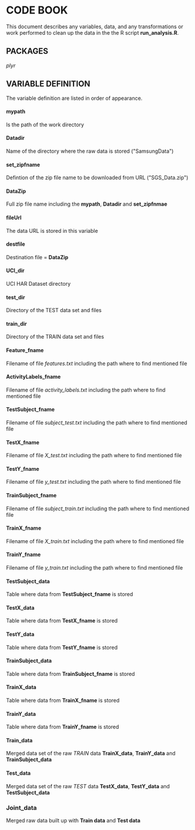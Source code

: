 # CODE BOOK

This document describes any variables, data, and any transformations or work performed to clean up the data in the the R script **run_analysis.R**.

## PACKAGES
*plyr*

## VARIABLE DEFINITION
The variable definition are listed in order of appearance.

#### mypath
Is the path of the work directory

#### Datadir
Name of the directory where the raw data is stored ("SamsungData")

#### set_zipfname
Defintion of the zip file name to be downloaded from URL ("SGS_Data.zip")

#### DataZip
Full zip file name including the **mypath**, **Datadir** and **set_zipfnmae**

#### fileUrl
The data URL is stored in this variable

#### destfile
Destination file = **DataZip**

#### UCI_dir
UCI HAR Dataset directory

#### test_dir
Directory of the TEST data set and files

#### train_dir
Directory of the TRAIN data set and files

#### Feature_fname
Filename of file *features.txt* including the path where to find mentioned file

#### ActivityLabels_fname
Filename of file *activity_labels.txt* including the path where to find mentioned file

#### TestSubject_fname
Filename of file *subject_test.txt* including the path where to find mentioned file

#### TestX_fname
Filename of file *X_test.txt* including the path where to find mentioned file

#### TestY_fname
Filename of file *y_test.txt* including the path where to find mentioned file

#### TrainSubject_fname
Filename of file *subject_train.txt* including the path where to find mentioned file

#### TrainX_fname
Filename of file *X_train.txt* including the path where to find mentioned file

#### TrainY_fname
Filename of file *y_train.txt* including the path where to find mentioned file

#### TestSubject_data
Table where data from **TestSubject_fname** is stored

#### TestX_data
Table where data from **TestX_fname** is stored

#### TestY_data
Table where data from **TestY_fname** is stored

#### TrainSubject_data
Table where data from **TrainSubject_fname** is stored

#### TrainX_data
Table where data from **TrainX_fname** is stored

#### TrainY_data
Table where data from **TrainY_fname** is stored

#### Train_data
Merged data set of the raw *TRAIN* data **TrainX_data**, **TrainY_data** and **TrainSubject_data** 

#### Test_data
Merged data set of the raw *TEST* data **TestX_data**, **TestY_data** and **TestSubject_data**

### Joint_data
Merged raw data built up with **Train data** and **Test data** 
